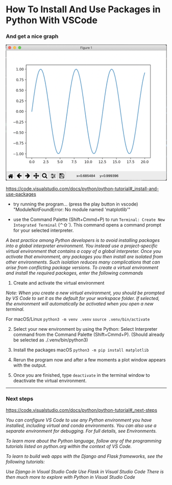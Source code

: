 # How To Install And Use Packages in Python With VSCode 
### And get a nice graph

![Screenshot of Graph](./img/preview.png)

https://code.visualstudio.com/docs/python/python-tutorial#_install-and-use-packages

- try running the program... (press the play button in vscode)
"ModuleNotFoundError: No module named 'matplotlib'"

- use the Command Palette (Shift+Cmmd+P) to run `Terminal: Create New Integrated Terminal` (⌃⇧`). This command opens a command prompt for your selected interpreter.

*A best practice among Python developers is to avoid installing packages into a global interpreter environment. You instead use a project-specific virtual environment that contains a copy of a global interpreter. Once you activate that environment, any packages you then install are isolated from other environments. Such isolation reduces many complications that can arise from conflicting package versions. To create a virtual environment and install the required packages, enter the following commands*

1. Create and activate the virtual environment

*Note: When you create a new virtual environment, you should be prompted by VS Code to set it as the default for your workspace folder. If selected, the environment will automatically be activated when you open a new terminal.*

For macOS/Linux
`python3 -m venv .venv`
`source .venv/bin/activate`

2. Select your new environment by using the Python: Select Interpreter command from the Command Palette (Shift+Cmmd+P). (Should already be selected as ./.venv/bin/python3)

3. Install the packages
macOS
`python3 -m pip install matplotlib`

4. Rerun the program now and after a few moments a plot window appears with the output.

5. Once you are finished, type `deactivate` in the terminal window to deactivate the virtual environment.

-----------------------------------------------------

### Next steps

https://code.visualstudio.com/docs/python/python-tutorial#_next-steps

*You can configure VS Code to use any Python environment you have installed, including virtual and conda environments. You can also use a separate environment for debugging. For full details, see Environments.*

*To learn more about the Python language, follow any of the programming tutorials listed on python.org within the context of VS Code.*

*To learn to build web apps with the Django and Flask frameworks, see the following tutorials:*

*Use Django in Visual Studio Code*
*Use Flask in Visual Studio Code*
*There is then much more to explore with Python in Visual Studio Code*